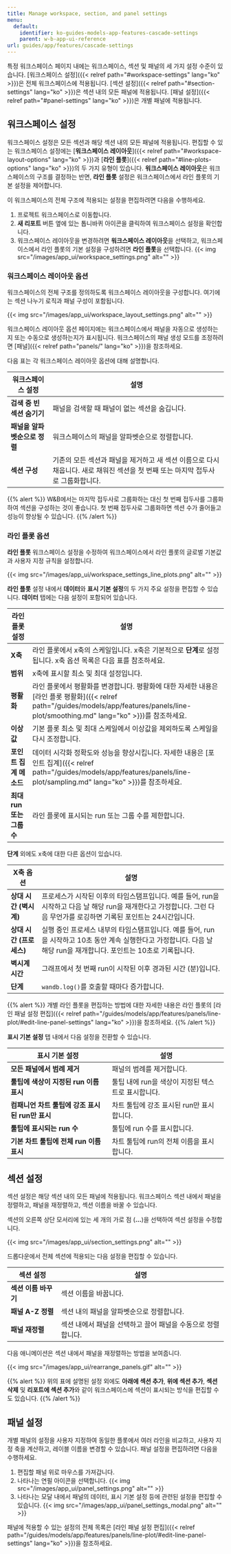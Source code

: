 ```yaml
---
title: Manage workspace, section, and panel settings
menu:
  default:
    identifier: ko-guides-models-app-features-cascade-settings
    parent: w-b-app-ui-reference
url: guides/app/features/cascade-settings
---
```


특정 워크스페이스 페이지 내에는 워크스페이스, 섹션 및 패널의 세 가지 설정 수준이 있습니다. [워크스페이스 설정]({{< relref path="#workspace-settings" lang="ko" >}})은 전체 워크스페이스에 적용됩니다. [섹션 설정]({{< relref path="#section-settings" lang="ko" >}})은 섹션 내의 모든 패널에 적용됩니다. [패널 설정]({{< relref path="#panel-settings" lang="ko" >}})은 개별 패널에 적용됩니다.

## 워크스페이스 설정

워크스페이스 설정은 모든 섹션과 해당 섹션 내의 모든 패널에 적용됩니다. 편집할 수 있는 워크스페이스 설정에는 [**워크스페이스 레이아웃**]({{< relref path="#workspace-layout-options" lang="ko" >}})과 [**라인 플롯**]({{< relref path="#line-plots-options" lang="ko" >}})의 두 가지 유형이 있습니다. **워크스페이스 레이아웃**은 워크스페이스의 구조를 결정하는 반면, **라인 플롯** 설정은 워크스페이스에서 라인 플롯의 기본 설정을 제어합니다.

이 워크스페이스의 전체 구조에 적용되는 설정을 편집하려면 다음을 수행하세요.

1. 프로젝트 워크스페이스로 이동합니다.
2. **새 리포트** 버튼 옆에 있는 톱니바퀴 아이콘을 클릭하여 워크스페이스 설정을 확인합니다.
3. 워크스페이스 레이아웃을 변경하려면 **워크스페이스 레이아웃**을 선택하고, 워크스페이스에서 라인 플롯의 기본 설정을 구성하려면 **라인 플롯**을 선택합니다.
{{< img src="/images/app_ui/workspace_settings.png" alt="" >}}

### 워크스페이스 레이아웃 옵션

워크스페이스의 전체 구조를 정의하도록 워크스페이스 레이아웃을 구성합니다. 여기에는 섹션 나누기 로직과 패널 구성이 포함됩니다.

{{< img src="/images/app_ui/workspace_layout_settings.png" alt="" >}}

워크스페이스 레이아웃 옵션 페이지에는 워크스페이스에서 패널을 자동으로 생성하는지 또는 수동으로 생성하는지가 표시됩니다. 워크스페이스의 패널 생성 모드를 조정하려면 [패널]({{< relref path="panels/" lang="ko" >}})을 참조하세요.

다음 표는 각 워크스페이스 레이아웃 옵션에 대해 설명합니다.

| 워크스페이스 설정 | 설명 |
| ----- | ----- |
| **검색 중 빈 섹션 숨기기** | 패널을 검색할 때 패널이 없는 섹션을 숨깁니다. |
| **패널을 알파벳순으로 정렬** | 워크스페이스의 패널을 알파벳순으로 정렬합니다. |
| **섹션 구성** | 기존의 모든 섹션과 패널을 제거하고 새 섹션 이름으로 다시 채웁니다. 새로 채워진 섹션을 첫 번째 또는 마지막 접두사로 그룹화합니다. |

{{% alert %}}
W&B에서는 마지막 접두사로 그룹화하는 대신 첫 번째 접두사를 그룹화하여 섹션을 구성하는 것이 좋습니다. 첫 번째 접두사로 그룹화하면 섹션 수가 줄어들고 성능이 향상될 수 있습니다.
{{% /alert %}}

### 라인 플롯 옵션
**라인 플롯** 워크스페이스 설정을 수정하여 워크스페이스에서 라인 플롯의 글로벌 기본값과 사용자 지정 규칙을 설정합니다.

{{< img src="/images/app_ui/workspace_settings_line_plots.png" alt="" >}}

**라인 플롯** 설정 내에서 **데이터**와 **표시 기본 설정**의 두 가지 주요 설정을 편집할 수 있습니다. **데이터** 탭에는 다음 설정이 포함되어 있습니다.

| 라인 플롯 설정 | 설명 |
| ----- | ----- |
| **X축** | 라인 플롯에서 x축의 스케일입니다. x축은 기본적으로 **단계**로 설정됩니다. x축 옵션 목록은 다음 표를 참조하세요. |
| **범위** | x축에 표시할 최소 및 최대 설정입니다. |
| **평활화** | 라인 플롯에서 평활화를 변경합니다. 평활화에 대한 자세한 내용은 [라인 플롯 평활화]({{< relref path="/guides/models/app/features/panels/line-plot/smoothing.md" lang="ko" >}})를 참조하세요. |
| **이상값** | 기본 플롯 최소 및 최대 스케일에서 이상값을 제외하도록 스케일을 다시 조정합니다. |
| **포인트 집계 메소드** | 데이터 시각화 정확도와 성능을 향상시킵니다. 자세한 내용은 [포인트 집계]({{< relref path="/guides/models/app/features/panels/line-plot/sampling.md" lang="ko" >}})를 참조하세요. |
| **최대 run 또는 그룹 수** | 라인 플롯에 표시되는 run 또는 그룹 수를 제한합니다. |

**단계** 외에도 x축에 대한 다른 옵션이 있습니다.

| X축 옵션 | 설명 |
| ------------- | ----------- |
| **상대 시간 (벽시계)** | 프로세스가 시작된 이후의 타임스탬프입니다. 예를 들어, run을 시작하고 다음 날 해당 run을 재개한다고 가정합니다. 그런 다음 무언가를 로깅하면 기록된 포인트는 24시간입니다. |
| **상대 시간 (프로세스)** | 실행 중인 프로세스 내부의 타임스탬프입니다. 예를 들어, run을 시작하고 10초 동안 계속 실행한다고 가정합니다. 다음 날 해당 run을 재개합니다. 포인트는 10초로 기록됩니다. |
| **벽시계 시간** | 그래프에서 첫 번째 run이 시작된 이후 경과된 시간 (분)입니다. |
| **단계** | `wandb.log()`를 호출할 때마다 증가합니다. |

{{% alert %}}
개별 라인 플롯을 편집하는 방법에 대한 자세한 내용은 라인 플롯의 [라인 패널 설정 편집]({{< relref path="/guides/models/app/features/panels/line-plot/#edit-line-panel-settings" lang="ko" >}})을 참조하세요.
{{% /alert %}}

**표시 기본 설정** 탭 내에서 다음 설정을 전환할 수 있습니다.

| 표시 기본 설정 | 설명 |
| ----- | ----- |
| **모든 패널에서 범례 제거** | 패널의 범례를 제거합니다. |
| **툴팁에 색상이 지정된 run 이름 표시** | 툴팁 내에 run을 색상이 지정된 텍스트로 표시합니다. |
| **컴패니언 차트 툴팁에 강조 표시된 run만 표시** | 차트 툴팁에 강조 표시된 run만 표시합니다. |
| **툴팁에 표시되는 run 수** | 툴팁에 run 수를 표시합니다. |
| **기본 차트 툴팁에 전체 run 이름 표시** | 차트 툴팁에 run의 전체 이름을 표시합니다. |

## 섹션 설정

섹션 설정은 해당 섹션 내의 모든 패널에 적용됩니다. 워크스페이스 섹션 내에서 패널을 정렬하고, 패널을 재정렬하고, 섹션 이름을 바꿀 수 있습니다.

섹션의 오른쪽 상단 모서리에 있는 세 개의 가로 점 (**...**)을 선택하여 섹션 설정을 수정합니다.

{{< img src="/images/app_ui/section_settings.png" alt="" >}}

드롭다운에서 전체 섹션에 적용되는 다음 설정을 편집할 수 있습니다.

| 섹션 설정 | 설명 |
| ----- | ----- |
| **섹션 이름 바꾸기** | 섹션 이름을 바꿉니다. |
| **패널 A-Z 정렬** | 섹션 내의 패널을 알파벳순으로 정렬합니다. |
| **패널 재정렬** | 섹션 내에서 패널을 선택하고 끌어 패널을 수동으로 정렬합니다. |

다음 애니메이션은 섹션 내에서 패널을 재정렬하는 방법을 보여줍니다.

{{< img src="/images/app_ui/rearrange_panels.gif" alt="" >}}

{{% alert %}}
위의 표에 설명된 설정 외에도 **아래에 섹션 추가**, **위에 섹션 추가**, **섹션 삭제** 및 **리포트에 섹션 추가**와 같이 워크스페이스에 섹션이 표시되는 방식을 편집할 수도 있습니다.
{{% /alert %}}

## 패널 설정

개별 패널의 설정을 사용자 지정하여 동일한 플롯에서 여러 라인을 비교하고, 사용자 지정 축을 계산하고, 레이블 이름을 변경할 수 있습니다. 패널 설정을 편집하려면 다음을 수행하세요.

1. 편집할 패널 위로 마우스를 가져갑니다.
2. 나타나는 연필 아이콘을 선택합니다.
{{< img src="/images/app_ui/panel_settings.png" alt="" >}}
3. 나타나는 모달 내에서 패널의 데이터, 표시 기본 설정 등에 관련된 설정을 편집할 수 있습니다.
{{< img src="/images/app_ui/panel_settings_modal.png" alt="" >}}

패널에 적용할 수 있는 설정의 전체 목록은 [라인 패널 설정 편집]({{< relref path="/guides/models/app/features/panels/line-plot/#edit-line-panel-settings" lang="ko" >}})을 참조하세요.
